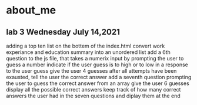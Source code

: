 # about_me
## lab 3 Wednesday July 14,2021
adding a top ten list on the bottem of the index.html
convert work experiance and education summary into an unordered list
add a 6th question to the js file, that takes a numerix input by prompting the user to guess a number
indicate if the user guess is to high or to low in a response to the user guess
give the user 4 guesses
after all attempts have been exausted, tell the user the correct answer
add a seventh question prompting the user to guess the correct answer from an array
give the user 6 guesses
display all the possible correct answers
keep track of how many correct answers the user had in the seven questions and diplay them at the end